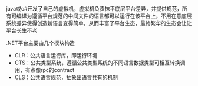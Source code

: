 java或c#开发了自己的虚拟机，虚拟机负责抹平底层平台差异，并提供规范，所有可编译为遵循平台规范的中间文件的语言都可以运行在该平台上，不用在意底层系统差异使得创造新语言变得简单，从而丰富了平台生态，最终繁华的生态会让让平台长生不老

.NET平台主要由几个模块构造

- CLR：公共语言运行库，即运行环境
- CTS：公共类型系统，遵循公共类型系统的不同语言数据类型可相互转换调用，有点像rpc的contract
- CLS：公共语言规范，抽象出语言共有的机制



